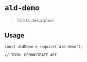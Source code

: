 # `ald-demo`

> TODO: description

## Usage

```
const aldDemo = require('ald-demo');

// TODO: DEMONSTRATE API
```
